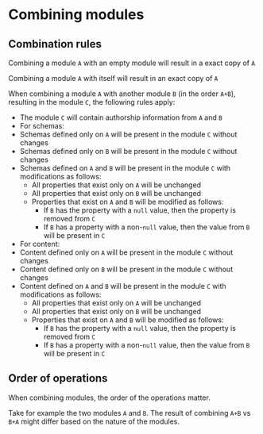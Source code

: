 # Combining modules

## Combination rules

Combining a module `A` with an empty module will result in a exact copy of `A`

Combining a module `A` with itself will result in an exact copy of `A`

When combining a module `A` with another module `B` (in the order `A+B`),
resulting in the module `C`, the following rules apply:

- The module `C` will contain authorship information from `A` and `B`
- For schemas:
 - Schemas defined only on `A` will be present in the module `C` without changes
 - Schemas defined only on `B` will be present in the module `C` without changes
 - Schemas defined on `A` and `B` will be present in the module `C` with
    modifications as follows:
   - All properties that exist only on `A` will be unchanged
   - All properties that exist only on `B` will be unchanged
   - Properties that exist on `A` and `B` will be modified as follows:
     - If `B` has the property with a `null` value, then the property is
        removed from `C`
     - If `B` has a property with a non-`null` value, then the value from `B`
        will be present in `C`
- For content:
 - Content defined only on `A` will be present in the module `C` without changes
 - Content defined only on `B` will be present in the module `C` without changes
 - Content defined on `A` and `B` will be present in the module `C` with
    modifications as follows:
   - All properties that exist only on `A` will be unchanged
   - All properties that exist only on `B` will be unchanged
   - Properties that exist on `A` and `B` will be modified as follows:
     - If `B` has the property with a `null` value, then the property is removed
        from `C`
     - If `B` has a property with a non-`null` value, then the value from `B`
        will be present in `C`

## Order of operations

When combining modules, the order of the operations matter.

Take for example the two modules `A` and `B`. The result of combining `A+B` vs
`B+A` might differ based on the nature of the modules.
